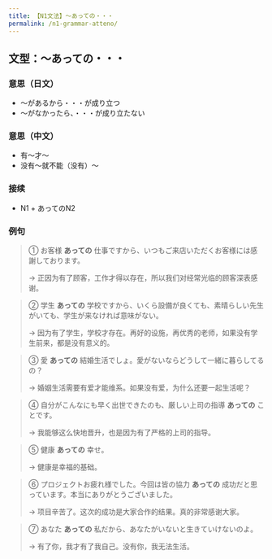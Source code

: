 ```yaml
---
title: 【N1文法】〜あっての・・・
permalink: /n1-grammar-atteno/
---
```


## 文型：〜あっての・・・

### 意思（日文）

* 〜があるから・・・が成り立つ
* 〜がなかったら、・・・が成り立たない

### 意思（中文）

* 有〜才〜
* 没有〜就不能（没有）〜

### 接续

* N1 + あってのN2

### 例句

> ① お客様 **あっての** 仕事ですから、いつもご来店いただくお客様には感謝しております。
>
> → 正因为有了顾客，工作才得以存在，所以我们对经常光临的顾客深表感谢。

> ② 学生 **あっての** 学校ですから、いくら設備が良くても、素晴らしい先生がいても、学生が来なければ意味がない。
>
> → 因为有了学生，学校才存在。再好的设施，再优秀的老师，如果没有学生前来，都是没有意义的。

> ③ 愛 **あっての** 結婚生活でしょ。愛がないならどうして一緒に暮らしてるの？
>
> → 婚姻生活需要有爱才能维系。如果没有爱，为什么还要一起生活呢？

> ④ 自分がこんなにも早く出世できたのも、厳しい上司の指導 **あっての** ことです。
>
> → 我能够这么快地晋升，也是因为有了严格的上司的指导。

> ⑤ 健康 **あっての** 幸せ。
>
> → 健康是幸福的基础。

> ⑥ プロジェクトお疲れ様でした。今回は皆の協力 **あっての** 成功だと思っています。本当にありがとうございました。
>
> → 项目辛苦了。这次的成功是大家合作的结果。真的非常感谢大家。

> ⑦ あなた **あっての** 私だから、あなたがいないと生きていけないのよ。
>
> → 有了你，我才有了我自己。没有你，我无法生活。
